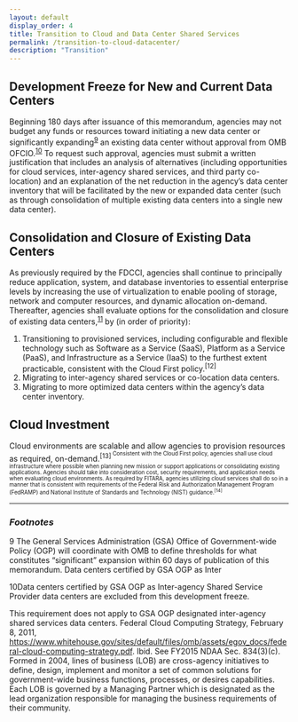 ```yaml
---
layout: default
display_order: 4
title: Transition to Cloud and Data Center Shared Services
permalink: /transition-to-cloud-datacenter/
description: "Transition"
--- 
```

## Development Freeze for New and Current Data Centers

Beginning 180 days after issuance of this memorandum, agencies may not budget any funds or resources toward initiating a new data center or significantly expanding<sup>[9](#myfootnote1)</sup> an existing data center without approval from OMB OFCIO.<sup>[10](#10)</sup>  To request such approval, agencies must submit a written justification that includes an analysis of alternatives (including opportunities for cloud services, inter-agency shared services, and third party co-location) and an explanation of the net reduction in the agency’s data center inventory that will be facilitated by the new or expanded data center (such as through consolidation of multiple existing data centers into a single new data center).

## Consolidation and Closure of Existing Data Centers

As previously required by the FDCCI, agencies shall continue to principally reduce application, system, and database inventories to essential enterprise levels by increasing the use of virtualization to enable pooling of storage, network and computer resources, and dynamic allocation on-demand.  Thereafter, agencies shall evaluate options for the consolidation and closure of existing data centers,<sup>[11](11)</sup> by (in order of priority):

1.	Transitioning to provisioned services, including configurable and flexible technology such as Software as a Service (SaaS), Platform as a Service (PaaS), and Infrastructure as a Service (IaaS) to the furthest extent practicable, consistent with the Cloud First policy.<sup>[12]<sup>
2.	Migrating to inter-agency shared services or co-location data centers.
3.	Migrating to more optimized data centers within the agency’s data center inventory.

## Cloud Investment

Cloud environments are scalable and allow agencies to provision resources as required, on-demand.<sup>[13]<sup> Consistent with the Cloud First policy, agencies shall use cloud infrastructure where possible when planning new mission or support applications or consolidating existing applications. Agencies should take into consideration cost, security requirements, and application needs when evaluating cloud environments. As required by FITARA, agencies utilizing cloud services shall do so in a manner that is consistent with requirements of the Federal Risk and Authorization Management Program (FedRAMP) and National Institute of Standards and Technology (NIST) guidance.<sup>[14]<sup>

***

### *Footnotes*
<a name="myfootnote1">9</a> The General Services Administration (GSA) Office of Government-wide Policy (OGP) will coordinate with OMB to define thresholds for what constitutes “significant” expansion within 60 days of publication of this memorandum.
 Data centers certified by GSA OGP as Inter

<a name="10">10</a>Data centers certified by GSA OGP as Inter-agency Shared Service Provider data centers are excluded from this development freeze.

This requirement does not apply to GSA OGP designated inter-agency shared services data centers.
  Federal Cloud Computing Strategy, February 8, 2011, https://www.whitehouse.gov/sites/default/files/omb/assets/egov_docs/federal-cloud-computing-strategy.pdf.
  Ibid.
  See FY2015 NDAA Sec. 834(3)(c).
  Formed in 2004, lines of business (LOB) are cross-agency initiatives to define, design, implement and monitor a set of common solutions for government-wide business functions, processes, or desires capabilities. Each LOB is governed by a Managing Partner which is designated as the lead organization responsible for managing the business requirements of their community.
